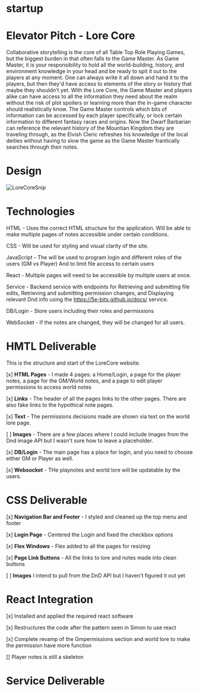 # startup

# Elevator Pitch - Lore Core
Collaborative storytelling is the core of all Table Top Role Playing Games, but the biggest burden in that often falls to the Game Master. As Game Master, it is your responsibility to hold all the world-building, history, and environment knowledge in your head and be ready to spit it out to the players at any moment. One can always write it all down and hand it to the players, but then they'd have access to elements of the story or history that maybe they shouldn't yet. With the Lore Core, the Game Master and players alike can have access to all the information they need about the realm without the risk of plot spoilers or learning more than the in-game character should realistically know. The Game Master controls which bits of information can be accessed by each player specifically, or lock certain information to different fantasy races and origins. Now the Dwarf Barbarian can reference the relevant history of the Mountian Kingdom they are traveling through, as the Elvish Cleric refreshes his knowledge of the local deities without having to slow the game as the Game Master frantically searches through their notes. 

# Design
![LoreCoreSnip](https://github.com/user-attachments/assets/e174c4bd-d5d8-4d7a-8799-84c6ca78f981)

# Technologies 
HTML - Uses the correct HTML structure for the application. Will be able to make multiple pages of notes accessible under certain conditions.

CSS - Will be used for styling and visual clarity of the site.

JavaScript - The will be used to program login and different roles of the users (GM vs Player) And to limit file access to certain users

React - Multiple pages will need to be accessible by multiple users at once. 

Service - Backend service with endpoints for Retrieving and submitting file edits, Retrieving and submitting permission changes, and Displaying relevant Dnd info using the https://5e-bits.github.io/docs/ service.

DB/Login - Store users including their roles and permissions 

WebSocket - If the notes are changed, they will be changed for all users. 

# HMTL Deliverable

This is the structure and start of the LoreCore website.

 [x] **HTML Pages** - I made 4 pages: a Home/Login, a page for the player notes, a page for the GM/World notes, and a page to edit player permissions to access world notes

 [x] **Links** - The header of all the pages links to the other pages. There are also fake links to the hypothical note pages. 

 [x] **Text** - The permissions decisions made are shown via text on the world lore page. 

 [ ] **Images** - There are a few places where I could include images from the Dnd image API but I wasn't sure how to leave a placeholder.
 
 [x] **DB/Login** - The main page has a place for login, and you need to choose either GM or Player as well.

 [x] **Websocket** - THe playnotes and world lore will be updatable by the users. 

# CSS Deliverable

[x] **Navigation Bar and Footer** - I styled and cleaned up the top menu and footer

[x] **Login Page** - Centered the Login and fixed the checkbox options

[x] **Flex Windows** - Flex added to all the pages for resizing

[x] **Page Link Buttons** - All the links to lore and notes made into clean buttons

[ ] **Images** I intend to pull from the DnD API but I haven't figured it out yet

# React Integration

[x] Installed and applied the required react software

[x] Restructures the code after the pattern seen in Simon to use react

[x] Complete revamp of the Gmpermissions section and world lore to make the permission have more function

[] Player notes is still a skeleton

# Service Deliverable

